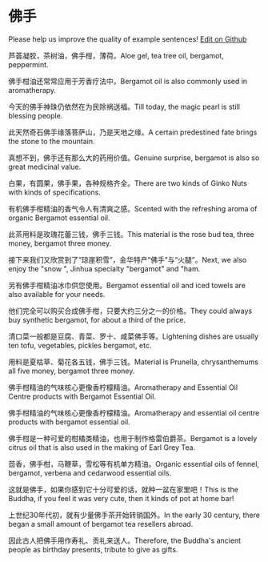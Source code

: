 # 佛手

Please help us improve the quality of example sentences! [Edit on Github](https://github.com/jiyushe/jiyu-example-sentence-source/blob/main/chinese/foshou.md)

<p><span class="chinese">芦荟凝胶，茶树油，佛手柑，薄荷。</span><span class="english">Aloe gel, tea tree oil, bergamot, peppermint.</span></p>

<p><span class="chinese">佛手柑油还常常应用于芳香疗法中。</span><span class="english">Bergamot oil is also commonly used in aromatherapy.</span></p>

<p><span class="chinese">今天的佛手神珠仍依然在为民除祸送福。</span><span class="english">Till today, the magic pearl is still blessing people.</span></p>

<p><span class="chinese">此天然奇石佛手缘落菩萨山，乃是天地之缘。</span><span class="english">A certain predestined fate brings the stone to the mountain.</span></p>

<p><span class="chinese">真想不到，佛手还有那么大的药用价值。</span><span class="english">Genuine surprise, bergamot is also so great medicinal value.</span></p>

<p><span class="chinese">白果，有圆果，佛手果，各种规格齐全。</span><span class="english">There are two kinds of Ginko Nuts with kinds of specifications.</span></p>

<p><span class="chinese">有机佛手柑精油的香气令人有清爽之感。</span><span class="english">Scented with the refreshing aroma of organic Bergamot essential oil.</span></p>

<p><span class="chinese">此茶用料是玫瑰花蕾三钱，佛手三钱。</span><span class="english">This material is the rose bud tea, three money, bergamot three money.</span></p>

<p><span class="chinese">接下来我们又欣赏到了“琼崖积雪”，金华特产“佛手”与“火腿”。</span><span class="english">Next, we also enjoy the "snow ", Jinhua specialty "bergamot" and "ham.</span></p>

<p><span class="chinese">另有佛手柑精油冰巾供您使用。</span><span class="english">Bergamot essential oil and iced towels are also available for your needs.</span></p>

<p><span class="chinese">他们完全可以购买合成佛手柑，只要大约三分之一的价格。</span><span class="english">They could always buy synthetic bergamot, for about a third of the price.</span></p>

<p><span class="chinese">清口菜一般都是豆腐、青菜、罗十、咸菜佛手等。</span><span class="english">Lightening dishes are usually ten tofu, vegetables, pickles bergamot, etc.</span></p>

<p><span class="chinese">用料是夏枯草、菊花各五钱，佛手三钱。</span><span class="english">Material is Prunella, chrysanthemums all five money, bergamot three money.</span></p>

<p><span class="chinese">佛手柑精油的气味核心更像香柠檬精油。</span><span class="english">Aromatherapy and Essential Oil Centre products with Bergamot Essential Oil.</span></p>

<p><span class="chinese">佛手柑精油的气味核心更像香柠檬精油。</span><span class="english">Aromatherapy and essential oil centre products with bergamot essential oil.</span></p>

<p><span class="chinese">佛手柑是一种可爱的柑橘类精油，也用于制作格雷伯爵茶。</span><span class="english">Bergamot is a lovely citrus oil that is also used in the making of Earl Grey Tea.</span></p>

<p><span class="chinese">茴香，佛手柑，马鞭草，雪松等有机单方精油。</span><span class="english">Organic essential oils of fennel, bergamot, verbena and cedarwood essential oils.</span></p>

<p><span class="chinese">这就是佛手，如果你感到它十分可爱的话，就种一盆在家里吧！</span><span class="english">This is the Buddha, if you feel it was very cute, then it kinds of pot at home bar!</span></p>

<p><span class="chinese">上世纪30年代初，就有少量佛手茶开始转销国外。</span><span class="english">In the early 30 century, there began a small amount of bergamot tea resellers abroad.</span></p>

<p><span class="chinese">因此古人把佛手用作寿礼、贡礼来送人。</span><span class="english">Therefore, the Buddha's ancient people as birthday presents, tribute to give as gifts.</span></p>

